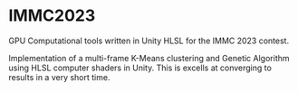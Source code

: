 # IMMC2023
GPU Computational tools written in Unity HLSL for the IMMC 2023 contest.

Implementation of a multi-frame K-Means clustering and Genetic Algorithm using HLSL computer shaders in Unity. This is excells at converging to results in a very short time.
